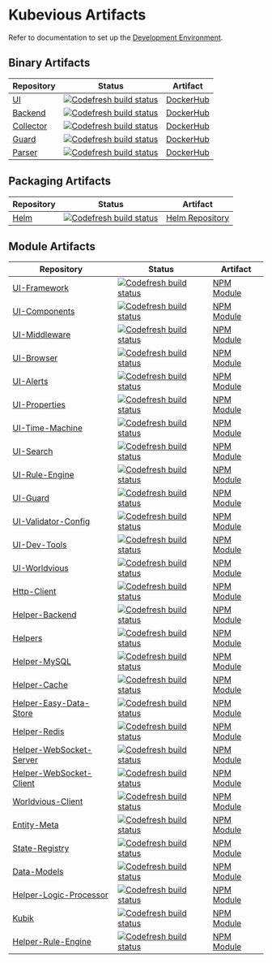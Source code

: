 # Kubevious Artifacts
Refer to documentation to set up the [Development Environment](DEVELOPMENT.md).

## Binary Artifacts

| Repository | Status | Artifact |
|---|---|---|
| [UI](https://github.com/kubevious/ui) |  [![Codefresh build status](https://g.codefresh.io/api/badges/pipeline/kubevious/OSS%2Fui?type=cf-1)](https://g.codefresh.io/public/accounts/kubevious/pipelines/new/5dfaef804cccf830979fb56d) | [DockerHub](https://hub.docker.com/r/kubevious/ui) |
| [Backend](https://github.com/kubevious/backend) | [![Codefresh build status](https://g.codefresh.io/api/badges/pipeline/kubevious/OSS%2Fbackend?type=cf-1)](https://g.codefresh.io/public/accounts/kubevious/pipelines/new/5dfac9226e1ebecb0fd3775d) | [DockerHub](https://hub.docker.com/r/kubevious/backend) |
| [Collector](https://github.com/kubevious/collector) | [![Codefresh build status](https://g.codefresh.io/api/badges/pipeline/kubevious/OSS%2Fcollector?type=cf-1)](https://g.codefresh.io/public/accounts/kubevious/pipelines/new/625794886f209f70907617f5) | [DockerHub](https://hub.docker.com/r/kubevious/collector) |
| [Guard](https://github.com/kubevious/guard) | [![Codefresh build status]( https://g.codefresh.io/api/badges/pipeline/kubevious/OSS%2Fguard?type=cf-1)]( https://g.codefresh.io/public/accounts/kubevious/pipelines/new/62a3df436488984f26e18186) | [DockerHub](https://hub.docker.com/r/kubevious/guard) |
| [Parser](https://github.com/kubevious/parser) | [![Codefresh build status](https://g.codefresh.io/api/badges/pipeline/kubevious/OSS%2Fparser?type=cf-1)](https://g.codefresh.io/public/accounts/kubevious/pipelines/new/5e8024571fbc96cb6db21463) | [DockerHub](https://hub.docker.com/r/kubevious/parser) |

## Packaging Artifacts
| Repository | Status | Artifact |
|---|---|---|
| [Helm](https://github.com/kubevious/helm) | [![Codefresh build status](https://g.codefresh.io/api/badges/pipeline/kubevious/branch%20sanity%2Fhelm-kubevious-validate?type=cf-1)](https://g.codefresh.io/public/accounts/kubevious/pipelines/new/5faf28dc8f69c44e57a20463) | [Helm Repository](https://helm.kubevious.io) |

## Module Artifacts
| Repository | Status | Artifact |
|---|---|---|
| [UI-Framework](https://github.com/kubevious/ui-framework) | [![Codefresh build status]( https://g.codefresh.io/api/badges/pipeline/kubevious/Helper%20Libraries%2Fui-framework?type=cf-1)]( https://g.codefresh.io/public/accounts/kubevious/pipelines/new/60259c6464db8424eab14711) | [NPM Module](https://www.npmjs.com/package/@kubevious/ui-framework) |
| [UI-Components](https://github.com/kubevious/ui-components) | [![Codefresh build status]( https://g.codefresh.io/api/badges/pipeline/kubevious/Helper%20Libraries%2Fui-components?type=cf-1)]( https://g.codefresh.io/public/accounts/kubevious/pipelines/new/603345f93bb11c148e85c452) | [NPM Module](https://www.npmjs.com/package/@kubevious/ui-components) |
| [UI-Middleware](https://github.com/kubevious/ui-middleware) | [![Codefresh build status]( https://g.codefresh.io/api/badges/pipeline/kubevious/Helper%20Libraries%2Fui-middleware?type=cf-1)]( https://g.codefresh.io/public/accounts/kubevious/pipelines/new/6025e34b64db84a03ab147cd) | [NPM Module](https://www.npmjs.com/package/@kubevious/ui-middleware) |
| [UI-Browser](https://github.com/kubevious/ui-browser) | [![Codefresh build status]( https://g.codefresh.io/api/badges/pipeline/kubevious/Helper%20Libraries%2Fui-browser?type=cf-1)]( https://g.codefresh.io/public/accounts/kubevious/pipelines/new/614b8117823f66b6bd495df7) | [NPM Module](https://www.npmjs.com/package/@kubevious/ui-browser) |
| [UI-Alerts](https://github.com/kubevious/ui-alerts) | [![Codefresh build status]( https://g.codefresh.io/api/badges/pipeline/kubevious/Helper%20Libraries%2Fui-alerts?type=cf-1)]( https://g.codefresh.io/public/accounts/kubevious/pipelines/new/603d4ed31036690884cd6db8) | [NPM Module](https://www.npmjs.com/package/@kubevious/ui-alerts) |
| [UI-Properties](https://github.com/kubevious/ui-properties) | [![Codefresh build status]( https://g.codefresh.io/api/badges/pipeline/kubevious/Helper%20Libraries%2Fui-properties?type=cf-1)]( https://g.codefresh.io/public/accounts/kubevious/pipelines/new/603d532a3bb11c359885d3f7) | [NPM Module](https://www.npmjs.com/package/@kubevious/ui-properties) |
| [UI-Time-Machine](https://github.com/kubevious/ui-time-machine) | [![Codefresh build status]( https://g.codefresh.io/api/badges/pipeline/kubevious/Helper%20Libraries%2Fui-time-machine?type=cf-1)]( https://g.codefresh.io/public/accounts/kubevious/pipelines/new/603d562e6a064943cd29393c) | [NPM Module](https://www.npmjs.com/package/@kubevious/ui-time-machine) |
| [UI-Search](https://github.com/kubevious/ui-search) | [![Codefresh build status]( https://g.codefresh.io/api/badges/pipeline/kubevious/Helper%20Libraries%2Fui-search?type=cf-1)]( https://g.codefresh.io/public/accounts/kubevious/pipelines/new/60676d381ca52d9f546e6c14) | [NPM Module](https://www.npmjs.com/package/@kubevious/ui-search) |
| [UI-Rule-Engine](https://github.com/kubevious/ui-rule-engine) | [![Codefresh build status]( https://g.codefresh.io/api/badges/pipeline/kubevious/Helper%20Libraries%2Fui-rule-engine?type=cf-1)]( https://g.codefresh.io/public/accounts/kubevious/pipelines/new/603d5530453158d19fbe46bf) | [NPM Module](https://www.npmjs.com/package/@kubevious/ui-rule-engine) |
| [UI-Guard](https://github.com/kubevious/ui-guard) | [![Codefresh build status]( https://g.codefresh.io/api/badges/pipeline/kubevious/Helper%20Libraries%2Fui-guard?type=cf-1)]( https://g.codefresh.io/public/accounts/kubevious/pipelines/new/629a8b136488981debe1732a) | [NPM Module](https://www.npmjs.com/package/@kubevious/ui-guard) |
| [UI-Validator-Config](https://github.com/kubevious/ui-validator-config) | [![Codefresh build status]( https://g.codefresh.io/api/badges/pipeline/kubevious/Helper%20Libraries%2Fui-validator-config?type=cf-1)]( https://g.codefresh.io/public/accounts/kubevious/pipelines/new/62463f66c751737b0a60a243) | [NPM Module](https://www.npmjs.com/package/@kubevious/ui-validator-config) |
| [UI-Dev-Tools](https://github.com/kubevious/ui-dev-tools) | [![Codefresh build status]( https://g.codefresh.io/api/badges/pipeline/kubevious/Helper%20Libraries%2Fui-dev-tools?type=cf-1)]( https://g.codefresh.io/public/accounts/kubevious/pipelines/new/60676d6f1ca52d002a6e6c17) | [NPM Module](https://www.npmjs.com/package/@kubevious/ui-dev-tools) |
| [UI-Worldvious](https://github.com/kubevious/ui-worldvious) | [![Codefresh build status]( https://g.codefresh.io/api/badges/pipeline/kubevious/Helper%20Libraries%2Fui-worldvious?type=cf-1)]( https://g.codefresh.io/public/accounts/kubevious/pipelines/new/624f4a28c3bcc362354afad5) | [NPM Module](https://www.npmjs.com/package/@kubevious/ui-worldvious) |
| [Http-Client](https://github.com/kubevious/http-client) | [![Codefresh build status]( https://g.codefresh.io/api/badges/pipeline/kubevious/Helper%20Libraries%2Fhttp-client?type=cf-1)]( https://g.codefresh.io/public/accounts/kubevious/pipelines/new/603ff48a646fbf82f65625d8) | [NPM Module](https://www.npmjs.com/package/@kubevious/http-client) |
| [Helper-Backend](https://github.com/kubevious/helper-backend) | [![Codefresh build status]( https://g.codefresh.io/api/badges/pipeline/kubevious/Helper%20Libraries%2Fhelper-backend?type=cf-1)]( https://g.codefresh.io/public/accounts/kubevious/pipelines/new/5f7bb5e92afa65e5ec34027c) | [NPM Module](https://www.npmjs.com/package/@kubevious/helper-backend) |
| [Helpers](https://github.com/kubevious/helpers) | [![Codefresh build status]( https://g.codefresh.io/api/badges/pipeline/kubevious/branch%20sanity%2Fhelpers?type=cf-1)]( https://g.codefresh.io/public/accounts/kubevious/pipelines/new/5eb9f186d7944307a716cc5a) | [NPM Module](https://www.npmjs.com/package/@kubevious/helpers) |
| [Helper-MySQL](https://github.com/kubevious/helper-mysql) | [![Codefresh build status]( https://g.codefresh.io/api/badges/pipeline/kubevious/Helper%20Libraries%2Fhelper-mysql?type=cf-1)]( https://g.codefresh.io/public/accounts/kubevious/pipelines/new/5ee6d7d97dc322e7b12a0631) | [NPM Module](https://www.npmjs.com/package/@kubevious/helper-mysql) |
| [Helper-Cache](https://github.com/kubevious/helper-cache) | [![Codefresh build status]( https://g.codefresh.io/api/badges/pipeline/kubevious/Helper%20Libraries%2Fhelper-cache?type=cf-1)]( https://g.codefresh.io/public/accounts/kubevious/pipelines/new/60c8453a34b01f6910ce9a2a) | [NPM Module](https://www.npmjs.com/package/@kubevious/helper-cache) |
| [Helper-Easy-Data-Store](https://github.com/kubevious/helper-easy-data-store) | [![Codefresh build status]( https://g.codefresh.io/api/badges/pipeline/kubevious/Helper%20Libraries%2Fhelper-easy-data-store?type=cf-1)]( https://g.codefresh.io/public/accounts/kubevious/pipelines/new/5f9b5b1b107bb53272b82681) | [NPM Module](https://www.npmjs.com/package/@kubevious/easy-data-store) |
| [Helper-Redis](https://github.com/kubevious/helper-redis) | [![Codefresh build status]( https://g.codefresh.io/api/badges/pipeline/kubevious/Helper%20Libraries%2Fhelper-redis?type=cf-1)]( https://g.codefresh.io/public/accounts/kubevious/pipelines/new/6007bdc6ebfa5f1d5b56f07d) | [NPM Module]() |
| [Helper-WebSocket-Server](https://github.com/kubevious/helper-websocket-server) | [![Codefresh build status]( https://g.codefresh.io/api/badges/pipeline/kubevious/Helper%20Libraries%2Fhelper-websocket-server?type=cf-1)]( https://g.codefresh.io/public/accounts/kubevious/pipelines/new/6035b5c61036698e8dcd6273) | [NPM Module](https://www.npmjs.com/package/@kubevious/websocket-server) |
| [Helper-WebSocket-Client](https://github.com/kubevious/helper-websocket-client) | [![Codefresh build status]( https://g.codefresh.io/api/badges/pipeline/kubevious/Helper%20Libraries%2Fhelper-websocket-client?type=cf-1)]( https://g.codefresh.io/public/accounts/kubevious/pipelines/new/6038126e3bb11c23ae85cd46) | [NPM Module](https://www.npmjs.com/package/@kubevious/websocket-client) |
| [Worldvious-Client](https://github.com/kubevious/worldvious-client) | [![Codefresh build status]( https://g.codefresh.io/api/badges/pipeline/kubevious/Helper%20Libraries%2Fworldvious-client?type=cf-1)]( https://g.codefresh.io/public/accounts/kubevious/pipelines/new/5f7e2efafbc3061b6eac7a3e) | [NPM Module](https://www.npmjs.com/package/@kubevious/worldvious-client) |
| [Entity-Meta](https://github.com/kubevious/entity-meta) | [![Codefresh build status]( https://g.codefresh.io/api/badges/pipeline/kubevious/Helper%20Libraries%2Fentity-meta?type=cf-1)]( https://g.codefresh.io/public/accounts/kubevious/pipelines/new/614fd869bd065bf7c04dcb26) | [NPM Module](https://www.npmjs.com/package/@kubevious/entity-meta) |
| [State-Registry](https://github.com/kubevious/state-registry) | [![Codefresh build status]( https://g.codefresh.io/api/badges/pipeline/kubevious/Helper%20Libraries%2Fstate-registry?type=cf-1)]( https://g.codefresh.io/public/accounts/kubevious/pipelines/new/615bc536ee214d7f5bcbdd23) | [NPM Module](https://www.npmjs.com/package/@kubevious/state-registry) |
| [Data-Models](https://github.com/kubevious/data-models) | [![Codefresh build status]( https://g.codefresh.io/api/badges/pipeline/kubevious/Helper%20Libraries%2Fdata-models?type=cf-1)]( https://g.codefresh.io/public/accounts/kubevious/pipelines/new/623ce0388302f44d442a6b6d) | [NPM Module](https://www.npmjs.com/package/@kubevious/data-models) |
| [Helper-Logic-Processor](https://github.com/kubevious/helper-logic-processor) | [![Codefresh build status]( https://g.codefresh.io/api/badges/pipeline/kubevious/Helper%20Libraries%2Fhelper-logic-processor?type=cf-1)]( https://g.codefresh.io/public/accounts/kubevious/pipelines/new/60133ec26213776819e7b95d) | [NPM Module](https://www.npmjs.com/package/@kubevious/helper-logic-processor) |
| [Kubik](https://github.com/kubevious/kubik) | [![Codefresh build status]( https://g.codefresh.io/api/badges/pipeline/kubevious/Image%20Builds%2Fkubik?type=cf-1)]( https://g.codefresh.io/public/accounts/kubevious/pipelines/new/5eb9eb74d794435ece16cc56) | [NPM Module](https://www.npmjs.com/package/@kubevious/kubik) |
| [Helper-Rule-Engine](https://github.com/kubevious/helper-rule-engine) | [![Codefresh build status]( https://g.codefresh.io/api/badges/pipeline/kubevious/Helper%20Libraries%2Fhelper-rule-engine?type=cf-1)]( https://g.codefresh.io/public/accounts/kubevious/pipelines/new/6063f9e186cd676d39733bf5) | [NPM Module](https://www.npmjs.com/package/@kubevious/helper-rule-engine) |

